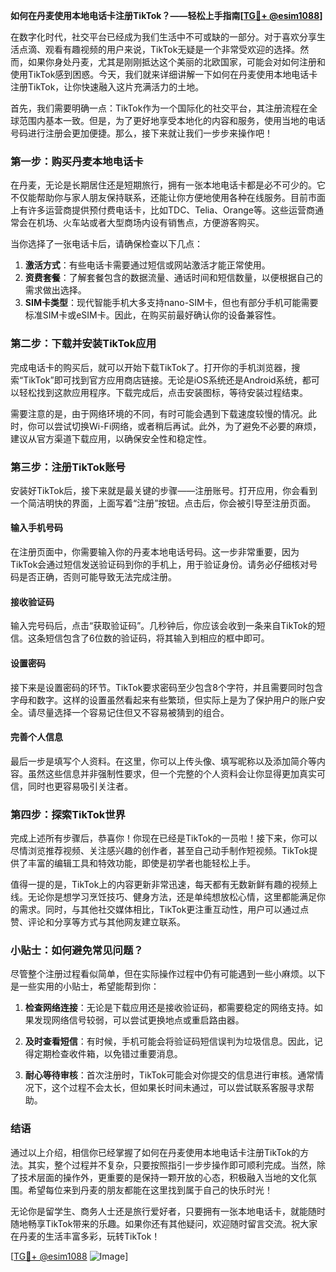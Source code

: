 **如何在丹麦使用本地电话卡注册TikTok？——轻松上手指南[[TG💪+ @esim1088](https://t.me/s/esim1088)]**

在数字化时代，社交平台已经成为我们生活中不可或缺的一部分。对于喜欢分享生活点滴、观看有趣视频的用户来说，TikTok无疑是一个非常受欢迎的选择。然而，如果你身处丹麦，尤其是刚刚抵达这个美丽的北欧国家，可能会对如何注册和使用TikTok感到困惑。今天，我们就来详细讲解一下如何在丹麦使用本地电话卡注册TikTok，让你快速融入这片充满活力的土地。

首先，我们需要明确一点：TikTok作为一个国际化的社交平台，其注册流程在全球范围内基本一致。但是，为了更好地享受本地化的内容和服务，使用当地的电话号码进行注册会更加便捷。那么，接下来就让我们一步步来操作吧！

### 第一步：购买丹麦本地电话卡

在丹麦，无论是长期居住还是短期旅行，拥有一张本地电话卡都是必不可少的。它不仅能帮助你与家人朋友保持联系，还能让你方便地使用各种在线服务。目前市面上有许多运营商提供预付费电话卡，比如TDC、Telia、Orange等。这些运营商通常会在机场、火车站或者大型商场内设有销售点，方便游客购买。

当你选择了一张电话卡后，请确保检查以下几点：
1. **激活方式**：有些电话卡需要通过短信或网站激活才能正常使用。
2. **资费套餐**：了解套餐包含的数据流量、通话时间和短信数量，以便根据自己的需求做出选择。
3. **SIM卡类型**：现代智能手机大多支持nano-SIM卡，但也有部分手机可能需要标准SIM卡或eSIM卡。因此，在购买前最好确认你的设备兼容性。

### 第二步：下载并安装TikTok应用

完成电话卡的购买后，就可以开始下载TikTok了。打开你的手机浏览器，搜索“TikTok”即可找到官方应用商店链接。无论是iOS系统还是Android系统，都可以轻松找到这款应用程序。下载完成后，点击安装图标，等待安装过程结束。

需要注意的是，由于网络环境的不同，有时可能会遇到下载速度较慢的情况。此时，你可以尝试切换Wi-Fi网络，或者稍后再试。此外，为了避免不必要的麻烦，建议从官方渠道下载应用，以确保安全性和稳定性。

### 第三步：注册TikTok账号

安装好TikTok后，接下来就是最关键的步骤——注册账号。打开应用，你会看到一个简洁明快的界面，上面写着“注册”按钮。点击后，你会被引导至注册页面。

#### 输入手机号码
在注册页面中，你需要输入你的丹麦本地电话号码。这一步非常重要，因为TikTok会通过短信发送验证码到你的手机上，用于验证身份。请务必仔细核对号码是否正确，否则可能导致无法完成注册。

#### 接收验证码
输入完号码后，点击“获取验证码”。几秒钟后，你应该会收到一条来自TikTok的短信。这条短信包含了6位数的验证码，将其输入到相应的框中即可。

#### 设置密码
接下来是设置密码的环节。TikTok要求密码至少包含8个字符，并且需要同时包含字母和数字。这样的设置虽然看起来有些繁琐，但实际上是为了保护用户的账户安全。请尽量选择一个容易记住但又不容易被猜到的组合。

#### 完善个人信息
最后一步是填写个人资料。在这里，你可以上传头像、填写昵称以及添加简介等内容。虽然这些信息并非强制性要求，但一个完整的个人资料会让你显得更加真实可信，同时也更容易吸引关注者。

### 第四步：探索TikTok世界

完成上述所有步骤后，恭喜你！你现在已经是TikTok的一员啦！接下来，你可以尽情浏览推荐视频、关注感兴趣的创作者，甚至自己动手制作短视频。TikTok提供了丰富的编辑工具和特效功能，即使是初学者也能轻松上手。

值得一提的是，TikTok上的内容更新非常迅速，每天都有无数新鲜有趣的视频上线。无论你是想学习烹饪技巧、健身方法，还是单纯想放松心情，这里都能满足你的需求。同时，与其他社交媒体相比，TikTok更注重互动性，用户可以通过点赞、评论和分享等方式与其他网友建立联系。

### 小贴士：如何避免常见问题？

尽管整个注册过程看似简单，但在实际操作过程中仍有可能遇到一些小麻烦。以下是一些实用的小贴士，希望能帮到你：

1. **检查网络连接**：无论是下载应用还是接收验证码，都需要稳定的网络支持。如果发现网络信号较弱，可以尝试更换地点或重启路由器。
   
2. **及时查看短信**：有时候，手机可能会将验证码短信误判为垃圾信息。因此，记得定期检查收件箱，以免错过重要消息。

3. **耐心等待审核**：首次注册时，TikTok可能会对你提交的信息进行审核。通常情况下，这个过程不会太长，但如果长时间未通过，可以尝试联系客服寻求帮助。

### 结语

通过以上介绍，相信你已经掌握了如何在丹麦使用本地电话卡注册TikTok的方法。其实，整个过程并不复杂，只要按照指引一步步操作即可顺利完成。当然，除了技术层面的操作外，更重要的是保持一颗开放的心态，积极融入当地的文化氛围。希望每位来到丹麦的朋友都能在这里找到属于自己的快乐时光！

无论你是留学生、商务人士还是旅行爱好者，只要拥有一张本地电话卡，就能随时随地畅享TikTok带来的乐趣。如果你还有其他疑问，欢迎随时留言交流。祝大家在丹麦的生活丰富多彩，玩转TikTok！

[[TG💪+ @esim1088](https://t.me/s/esim1088) ![Image](https://i.postimg.cc/4NQfJmqS/Snipaste-2025-05-13-00-14-12.png)]